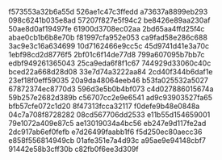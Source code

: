 f573553a32b6a55d
526ae1c47c3ffedd
a73637a8899eb293
098c6241b035e8ad
57207f827e5f94c2
be8426e89aa230af
50ae8d0af19497fe
61900d3708ec02aa
2bd65aa4ffd25f4c
abae0cb1b6b8e70b
f81997cfa952e053
ca9fad58e286c688
3ac9e3c16a634699
10d7162466e9cc5c
45d9741d41e3a70c
1ebf98cd2d8776f5
2bf01c6f14de77d8
799a607095b7bb7c
edbf949261365043
25ca9eda6f8f1c67
744929d33060c40c
bced22a668d28d08
33e7d74a3222aa84
2cd40f344b6daf1e
23ef18f0eff59035
20a9da48064eeb46
b53fa025532a5027
67872374ec8770d3
596d3e5b0b4bf073
c4d027886015674a
59b257e2682d389b
c56707cc2e9e6541
ad9c93903527fa65
bfb57cfe072c1d20
8f47313fcca32117
f0defe9b48e0848a
04c7a708f8728282
08cd567706dd2533
e11b55d154659001
79e1072a409e87c5
ae13019034a4bc56
eb247e9d117fe2ad
2dc917ab6ef0fefb
e7d26499faabb1f6
f5d250ec80aecc36
e858f556814949cb
01afe351e7a4d93c
a95ae9e94148cbf7
91442e58b3cff30b
c82fb0f6ee3d309f
